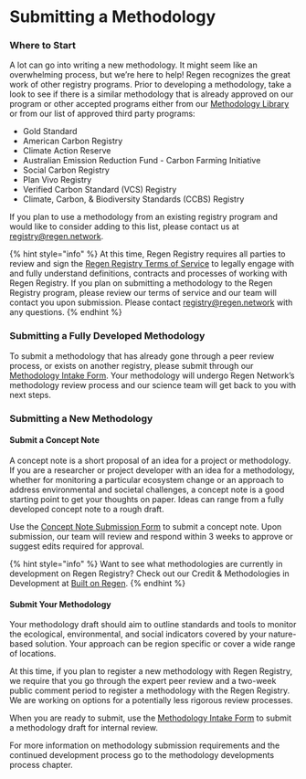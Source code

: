 # Submitting a Methodology

### Where to Start

A lot can go into writing a new methodology. It might seem like an overwhelming process, but we’re here to help! Regen recognizes the great work of other registry programs. Prior to developing a methodology, take a look to see if there is a similar methodology that is already approved on our program or other accepted programs either from our [Methodology Library](http://library.regen.network) or from our list of approved third party programs:

* Gold Standard
* American Carbon Registry
* Climate Action Reserve
* Australian Emission Reduction Fund - Carbon Farming Initiative
* Social Carbon Registry
* Plan Vivo Registry
* Verified Carbon Standard (VCS) Registry
* Climate, Carbon, & Biodiversity Standards (CCBS) Registry

If you plan to use a methodology from an existing registry program and would like to consider adding to this list, please contact us at registry@regen.network.

{% hint style="info" %}
At this time, Regen Registry requires all parties to review and sign the [Regen Registry Terms of Service](https://docs.google.com/document/d/1WGvPI5NjsS4WhMCL3AyRa0oHP6j2R34YByNVRo8XDkA/edit#heading=h.ew69mclrluk) to legally engage with and fully understand definitions, contracts and processes of working with Regen Registry. If you plan on submitting a methodology to the Regen Registry program, please review our terms of service and our team will contact you upon submission. Please contact registry@regen.network with any questions.
{% endhint %}

### Submitting a Fully Developed Methodology

To submit a methodology that has already gone through a peer review process, or exists on another registry, please submit through our [Methodology Intake Form](https://airtable.com/appzrw40tJdLBM2RS/tblwQcFn0ENeG5KXR/viwBZ1ohLmEQ84z6Z?blocks=hide). Your methodology will undergo Regen Network’s methodology review process and our science team will get back to you with next steps.

### Submitting a New Methodology

#### Submit a Concept Note

A concept note is a short proposal of an idea for a project or methodology. If you are a researcher or project developer with an idea for a methodology, whether for monitoring a particular ecosystem change or an approach to address environmental and societal challenges, a concept note is a good starting point to get your thoughts on paper. Ideas can range from a fully developed concept note to a rough draft.

Use the [Concept Note Submission Form](https://airtable.com/shrunsKASd5BDfI0N) to submit a concept note. Upon submission, our team will review and respond within 3 weeks to approve or suggest edits required for approval.

{% hint style="info" %}
Want to see what methodologies are currently in development on Regen Registry? Check out our Credit & Methodologies in Development at [Built on Regen](https://www.notion.so/regennetwork/Built-on-Regen-Network-c6266114116842e389258747454f9f07).
{% endhint %}

#### Submit Your Methodology

​​Your methodology draft should aim to outline standards and tools to monitor the ecological, environmental, and social indicators covered by your nature-based solution. Your approach can be region specific or cover a wide range of locations.

At this time, if you plan to register a new methodology with Regen Registry, we require that you go through the expert peer review and a two-week public comment period to register a methodology with the Regen Registry. We are working on options for a potentially less rigorous review processes.

When you are ready to submit, use the [Methodology Intake Form](https://airtable.com/appzrw40tJdLBM2RS/tblwQcFn0ENeG5KXR/viwBZ1ohLmEQ84z6Z?blocks=hide) to submit a methodology draft for internal review.

For more information on methodology submission requirements and the continued development process go to the methodology developments process chapter.
